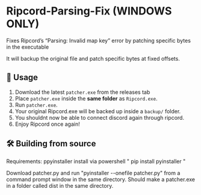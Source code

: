 # Ripcord-Parsing-Fix (WINDOWS ONLY)
Fixes Ripcord’s “Parsing: Invalid map key” error by patching specific bytes in the executable


It will backup the original file and patch specific bytes at fixed offsets.

## 🔧 Usage
1. Download the latest `patcher.exe` from the releases tab 
2. Place `patcher.exe` inside the **same folder** as `Ripcord.exe`.
3. Run `patcher.exe`.
4. Your original Ripcord.exe will be backed up inside a `backup/` folder.
5. You shouldnt now be able to connect discord again through ripcord.
6. Enjoy Ripcord once again!

## 🛠 Building from source
Requirements: ppyinstaller
install via powershell " pip install pyinstaller "

Download patcher.py  and run "pyinstaller --onefile patcher.py" from a command prompt window in the same directory. Should make a patcher.exe in a folder called dist in the same directory.

